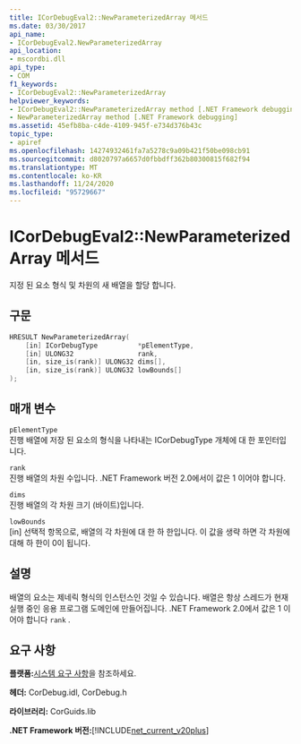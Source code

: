 ```yaml
---
title: ICorDebugEval2::NewParameterizedArray 메서드
ms.date: 03/30/2017
api_name:
- ICorDebugEval2.NewParameterizedArray
api_location:
- mscordbi.dll
api_type:
- COM
f1_keywords:
- ICorDebugEval2::NewParameterizedArray
helpviewer_keywords:
- ICorDebugEval2::NewParameterizedArray method [.NET Framework debugging]
- NewParameterizedArray method [.NET Framework debugging]
ms.assetid: 45efb8ba-c4de-4109-945f-e734d376b43c
topic_type:
- apiref
ms.openlocfilehash: 14274932461fa7a5278c9a09b421f50be098cb91
ms.sourcegitcommit: d8020797a6657d0fbbdff362b80300815f682f94
ms.translationtype: MT
ms.contentlocale: ko-KR
ms.lasthandoff: 11/24/2020
ms.locfileid: "95729667"
---
```

# <a name="icordebugeval2newparameterizedarray-method"></a>ICorDebugEval2::NewParameterizedArray 메서드

지정 된 요소 형식 및 차원의 새 배열을 할당 합니다.  
  
## <a name="syntax"></a>구문  
  
```cpp  
HRESULT NewParameterizedArray(  
    [in] ICorDebugType          *pElementType,  
    [in] ULONG32                rank,  
    [in, size_is(rank)] ULONG32 dims[],  
    [in, size_is(rank)] ULONG32 lowBounds[]  
);  
```  
  
## <a name="parameters"></a>매개 변수  

 `pElementType`  
 진행 배열에 저장 된 요소의 형식을 나타내는 ICorDebugType 개체에 대 한 포인터입니다.  
  
 `rank`  
 진행 배열의 차원 수입니다. .NET Framework 버전 2.0에서이 값은 1 이어야 합니다.  
  
 `dims`  
 진행 배열의 각 차원 크기 (바이트)입니다.  
  
 `lowBounds`  
 [in] 선택적 항목으로, 배열의 각 차원에 대 한 하 한입니다. 이 값을 생략 하면 각 차원에 대해 하 한이 0이 됩니다.  
  
## <a name="remarks"></a>설명  

 배열의 요소는 제네릭 형식의 인스턴스인 것일 수 있습니다. 배열은 항상 스레드가 현재 실행 중인 응용 프로그램 도메인에 만들어집니다. .NET Framework 2.0에서 값은 1 이어야 합니다 `rank` .  
  
## <a name="requirements"></a>요구 사항  

 **플랫폼:**[시스템 요구 사항](../../get-started/system-requirements.md)을 참조하세요.  
  
 **헤더:** CorDebug.idl, CorDebug.h  
  
 **라이브러리:** CorGuids.lib  
  
 **.NET Framework 버전:**[!INCLUDE[net_current_v20plus](../../../../includes/net-current-v20plus-md.md)]
